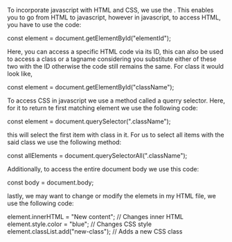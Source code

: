 To incorporate javascript with HTML and CSS, we use the <script src="./script.js"></script>. This enables you to go from HTML to javascript, however in javascript, to access HTML, you have to use the code:

 const element = document.getElementById("elementId");

Here, you can access a specific HTML code via its ID, this can also be used to access a class or a tagname considering you substitute either of these two with the ID otherwise the code still remains the same. For class it would look like,

const element = document.getElementById("className");

To access CSS in javascript we use a method called a querry selector. Here, for it to return te first matching element we use the following code:

const element = document.querySelector(".className"); 

this will select the first item with class in it. For us to select all items with the said class we use the following method:

const allElements = document.querySelectorAll(".className"); 

Additionally, to access the entire document body we use this code:

const body = document.body;

lastly, we may want to change or modify the elemets in my HTML file, we use the following code:

element.innerHTML = "New content";  // Changes inner HTML
element.style.color = "blue";       // Changes CSS style
element.classList.add("new-class"); // Adds a new CSS class



